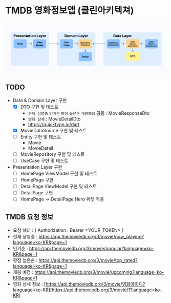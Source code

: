 # TMDB 영화정보앱 (클린아키텍쳐)

![clean_arch](clean_arch.png)

## TODO
- Data & Domain Layer 구현
  - [X] DTO 구현 및 테스트
    - `현재 상영중` `인기순` `평점` `높은순` `개봉예정` 공통 : MovieResponseDto
    - `영화 상세` : MovieDetailDto
    - https://quicktype.io/dart
  - [X] MovieDataSource 구현 및 테스트
  - [ ] Entity 구현 및 테스트
    - Movie
    - MovieDetail
  - [ ] MovieRepository 구현 및 테스트
  - [ ] UseCase 구현 및 테스트

- Presentation Layer 구현
  - [ ] HomePage ViewModel 구현 및 테스트
  - [ ] HomePage 구현
  - [ ] DetailPage ViewModel 구현 및 테스트
  - [ ] DetailPage 구현
  - [ ] HomePage -> DetailPage Hero 위젯 적용

## TMDB 요청 정보
- 요청 헤더 : { Authorization : Bearer <YOUR_TOKEN> }
- 현재 상영중 : https://api.themoviedb.org/3/movie/now_playing?language=ko-KR&page=1
- 인기순 : https://api.themoviedb.org/3/movie/popular?language=ko-KR&page=1
- 평점 높은순 : https://api.themoviedb.org/3/movie/top_rated?language=ko-KR&page=1
- 개봉 예정 : https://api.themoviedb.org/3/movie/upcoming?language=ko-KR&page=1
- 영화 상세 정보 : [https://api.themoviedb.org/3/movie/영화아이디?language=ko-KR](https://api.themoviedb.org/3/movie/1?language=ko-KR)